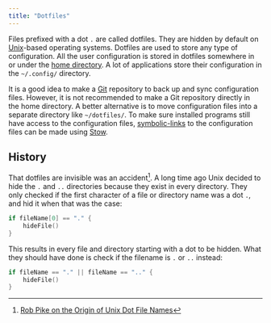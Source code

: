 ```yaml
---
title: "Dotfiles"
---
```


Files prefixed with a dot `.` are called dotfiles.
They are hidden by default on [Unix](unix)-based operating systems.
Dotfiles are used to store any type of configuration.
All the user configuration is stored in dotfiles somewhere in or under the [home directory](home-directory).
A lot of applications store their configuration in the `~/.config/` directory.

It is a good idea to make a [Git](git) repository to back up and sync configuration files.
However, it is not recommended to make a Git repository directly in the home directory.
A better alternative is to move configuration files into a separate directory like `~/dotfiles/`. To make sure installed programs still have access to the configuration files,
[symbolic-links](symbolic-link) to the configuration files can be made using [Stow](stow).

## History
That dotfiles are invisible was an accident[^1].
A long time ago Unix decided to hide the `.` and `..` directories because they exist in every directory.
They only checked if the first character of a file or directory name was a dot `.`,
and hid it when that was the case:

```go
if fileName[0] == "." {
    hideFile()
}
```

[^1]: [Rob Pike on the Origin of Unix Dot File Names](http://xahlee.info/UnixResource_dir/writ/unix_origin_of_dot_filename.html)

This results in every file and directory starting with a dot to be hidden.
What they should have done is check if the filename is `.` or `..` instead:

```go
if fileName == "." || fileName == ".." {
    hideFile()
}
```
